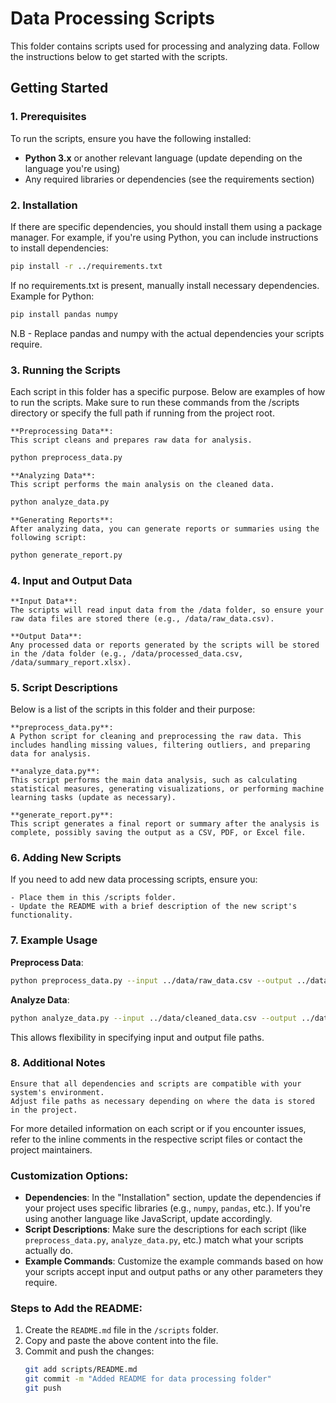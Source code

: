 # Data Processing Scripts

This folder contains scripts used for processing and analyzing data. Follow the instructions below to get started with the scripts.

## Getting Started

### 1. Prerequisites

To run the scripts, ensure you have the following installed:

- **Python 3.x** or another relevant language (update depending on the language you're using)
- Any required libraries or dependencies (see the requirements section)

### 2. Installation

If there are specific dependencies, you should install them using a package manager. For example, if you're using Python, you can include instructions to install dependencies:

```bash
pip install -r ../requirements.txt
```

If no requirements.txt is present, manually install necessary dependencies. Example for Python:

```bash
pip install pandas numpy
```

N.B - Replace pandas and numpy with the actual dependencies your scripts require.


### 3. Running the Scripts

Each script in this folder has a specific purpose. Below are examples of how to run the scripts. Make sure to run these commands from the /scripts directory or specify the full path if running from the project root.

    **Preprocessing Data**: 
    This script cleans and prepares raw data for analysis.

```bash
python preprocess_data.py
```
    **Analyzing Data**: 
    This script performs the main analysis on the cleaned data.

```bash
python analyze_data.py
```
    **Generating Reports**: 
    After analyzing data, you can generate reports or summaries using the following script:

```bash
python generate_report.py
```
### 4. Input and Output Data

    **Input Data**: 
    The scripts will read input data from the /data folder, so ensure your raw data files are stored there (e.g., /data/raw_data.csv).

    **Output Data**: 
    Any processed data or reports generated by the scripts will be stored in the /data folder (e.g., /data/processed_data.csv, /data/summary_report.xlsx).

### 5. Script Descriptions

Below is a list of the scripts in this folder and their purpose:

    **preprocess_data.py**: 
    A Python script for cleaning and preprocessing the raw data. This includes handling missing values, filtering outliers, and preparing data for analysis.

    **analyze_data.py**: 
    This script performs the main data analysis, such as calculating statistical measures, generating visualizations, or performing machine learning tasks (update as necessary).

    **generate_report.py**: 
    This script generates a final report or summary after the analysis is complete, possibly saving the output as a CSV, PDF, or Excel file.

### 6. Adding New Scripts

If you need to add new data processing scripts, ensure you:

    - Place them in this /scripts folder.
    - Update the README with a brief description of the new script's functionality.

### 7. Example Usage

**Preprocess Data**:

```bash
python preprocess_data.py --input ../data/raw_data.csv --output ../data/cleaned_data.csv
```
**Analyze Data**:

```bash
python analyze_data.py --input ../data/cleaned_data.csv --output ../data/analysis_results.csv
```
This allows flexibility in specifying input and output file paths.

### 8. Additional Notes

    Ensure that all dependencies and scripts are compatible with your system's environment.
    Adjust file paths as necessary depending on where the data is stored in the project.

For more detailed information on each script or if you encounter issues, refer to the inline comments in the respective script files or contact the project maintainers.

### Customization Options:
- **Dependencies**: In the "Installation" section, update the dependencies if your project uses specific libraries (e.g., `numpy`, `pandas`, etc.). If you're using another language like JavaScript, update accordingly.
- **Script Descriptions**: Make sure the descriptions for each script (like `preprocess_data.py`, `analyze_data.py`, etc.) match what your scripts actually do.
- **Example Commands**: Customize the example commands based on how your scripts accept input and output paths or any other parameters they require.

### Steps to Add the README:
1. Create the `README.md` file in the `/scripts` folder.
2. Copy and paste the above content into the file.
3. Commit and push the changes:
   ```bash
   git add scripts/README.md
   git commit -m "Added README for data processing folder"
   git push